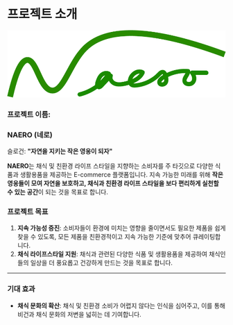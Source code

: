 # 프로젝트 소개

![logo.png](logo.png)

### 프로젝트 이름:

### **NAERO (네로)**

슬로건: **"자연을 지키는 작은 영웅이 되자"**

**NAERO**는 채식 및 친환경 라이프 스타일을 지향하는 소비자를 주 타깃으로 다양한 식품과 생활용품을 제공하는 E-commerce 플랫폼입니다. 지속 가능한 미래를 위해 **작은 영웅들이 모여 자연을 보호하고, 채식과 친환경 라이프 스타일을 보다 편리하게 실천할 수 있는 공간**이 되는 것을 목표로 합니다.

### 프로젝트 목표

1. **지속 가능성 증진**: 소비자들이 환경에 미치는 영향을 줄이면서도 필요한 제품을 쉽게 찾을 수 있도록, 모든 제품을 친환경적이고 지속 가능한 기준에 맞추어 큐레이팅합니다.
2. **채식 라이프스타일 지원**: 채식과 관련된 다양한 식품 및 생활용품을 제공하여 채식인들의 일상을 더 풍요롭고 건강하게 만드는 것을 목표로 합니다.

---

### 기대 효과

- **채식 문화의 확산**: 채식 및 친환경 소비가 어렵지 않다는 인식을 심어주고, 이를 통해 비건과 채식 문화의 저변을 넓히는 데 기여합니다.
